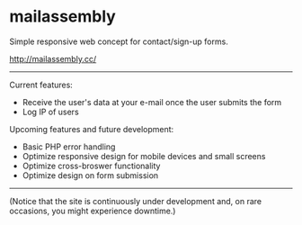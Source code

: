 # mailassembly

Simple responsive web concept for contact/sign-up forms.

http://mailassembly.cc/

<hr>

Current features:
- Receive the user's data at your e-mail once the user submits the form
- Log IP of users

Upcoming features and future development:
- Basic PHP error handling
- Optimize responsive design for mobile devices and small screens
- Optimize cross-broswer functionality
- Optimize design on form submission

<hr>

(Notice that the site is continuously under development and, on rare occasions, you might experience downtime.)
